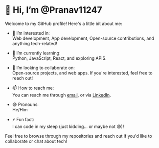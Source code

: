 # 👋 Hi, I’m @Pranav11247

Welcome to my GitHub profile! Here's a little bit about me:

- 👀 I’m interested in:  
  Web development, App development, Open-source contributions, and anything tech-related!

- 🌱 I’m currently learning:  
  Python, JavaScript, React, and exploring APIS.

- 💞️ I’m looking to collaborate on:  
  Open-source projects, and web apps. If you're interested, feel free to reach out!

- 📫 How to reach me:  
  You can reach me through [email](pranav39645@gmail.com), or via [LinkedIn]([https://www.linkedin.com/in/your-profile](https://www.linkedin.com/in/pranav-solanki-8838a331a/)).

- 😄 Pronouns:  
  He/Him

- ⚡ Fun fact:  
I can code in my sleep (just kidding... or maybe not 😅)!

Feel free to browse through my repositories and reach out if you'd like to collaborate or chat about tech!


<!---
Pranav11247/Pranav11247 is a ✨ special ✨ repository because its `README.md` (this file) appears on your GitHub profile.
You can click the Preview link to take a look at your changes.
--->
